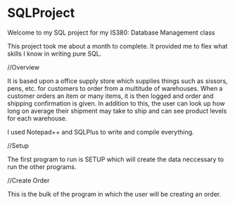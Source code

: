 SQLProject
==========
Welcome to my SQL project for my IS380: Database Management class

This project took me about a month to complete. It provided me to flex what skills I know in writing pure SQL.

//Overview

It is based upon a office supply store which supplies things such as sissors, pens, etc. for customers to order from a
multitude of warehouses.
When a customer orders an item or many items, it is then logged and order and shipping confirmation is given.
In addition to this, the user can look up how long on average their shipment may take to ship and can see product levels
for each warehouse.

I used Notepad++ and SQLPlus to write and compile everything.

//Setup

The first program to run is SETUP which will create the data neccessary to run the other programs. 

//Create Order

This is the bulk of the program in which the user will be creating an order.

